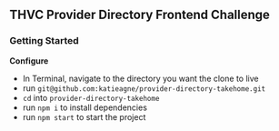 ## THVC Provider Directory Frontend Challenge

### Getting Started

**Configure**

- In Terminal, navigate to the directory you want the clone to live
- run `git@github.com:katieagne/provider-directory-takehome.git`
- `cd` into `provider-directory-takehome`
- run `npm i` to install dependencies
- run `npm start` to start the project
